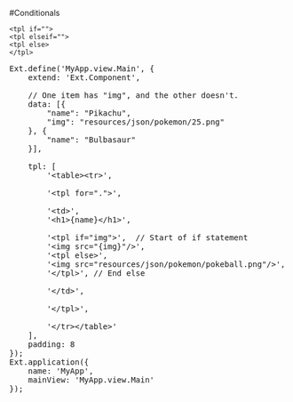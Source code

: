 #Conditionals

    <tpl if="">
    <tpl elseif="">
    <tpl else>
    </tpl>
        
        
<pre class="runnable">
Ext.define('MyApp.view.Main', {
    extend: 'Ext.Component',

    // One item has "img", and the other doesn't.
    data: [{ 
        "name": "Pikachu",
        "img": "resources/json/pokemon/25.png"
    }, {
        "name": "Bulbasaur"
    }],

    tpl: [
        '&lt;table>&lt;tr>',

        '&lt;tpl for=".">',

        '&lt;td>',
        '&lt;h1>{name}&lt;/h1>',

        '&lt;tpl if="img">',  // Start of if statement
        '&lt;img src="{img}"/>',
        '&lt;tpl else>',
        '&lt;img src="resources/json/pokemon/pokeball.png"/>',
        '&lt;/tpl>', // End else

        '&lt;/td>',

        '&lt;/tpl>',

        '&lt;/tr>&lt;/table>'
    ],
    padding: 8
});
Ext.application({
    name: 'MyApp',
    mainView: 'MyApp.view.Main'
});

</pre>